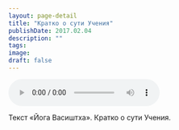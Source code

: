 ```yaml
---
layout: page-detail
title: "Кратко о сути Учения"
publishDate: 2017.02.04
description: ""
tags:
image:
draft: false
---
```


<audio title="2017.02.04 - Кратко о сути Учения.mp3" src="https://filer-api.advayta.org/v1.0/public/files/75271" controls=""></audio>

 Текст «Йога Васиштха». Кратко о сути Учения. 

  
